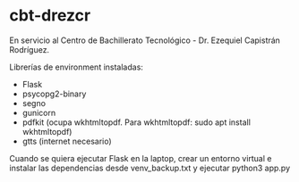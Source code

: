 # cbt-drezcr
En servicio al Centro de Bachillerato Tecnológico - Dr. Ezequiel Capistrán Rodríguez.

Librerías de environment instaladas:

- Flask
- psycopg2-binary
- segno
- gunicorn
- pdfkit (ocupa wkhtmltopdf. Para wkhtmltopdf: sudo apt install wkhtmltopdf)
- gtts (internet necesario)

Cuando se quiera ejecutar Flask en la laptop, crear un entorno virtual e instalar las dependencias desde venv_backup.txt y ejecutar python3 app.py